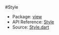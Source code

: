 #Style

* Package: [view](api:)
* API Reference: [Style](api:view)
* Source: [Style.dart](source:client/view/src)
